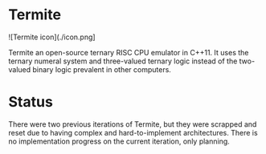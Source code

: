 # Termite
![Termite icon](./icon.png]

Termite an open-source ternary RISC CPU emulator in C++11. It uses the ternary numeral system and three-valued ternary logic instead of the two-valued binary logic prevalent in other computers.


# Status
There were two previous iterations of Termite, but they were scrapped and reset due to having complex and hard-to-implement architectures. There is no implementation progress on the current iteration, only planning.